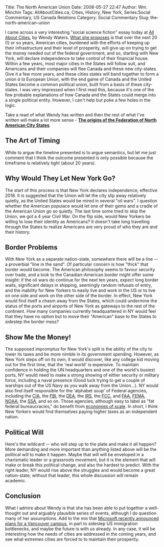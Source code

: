 Title: The North American Union
Date: 2008-05-27 22:47
Author: Wm. Minchin
Tags: AllAboutCities.ca, Cities, History, New York, Series:Social Commentary, US Canada Relations
Category: Social Commentary
Slug: the-north-american-union

I came across a very interesting "social science fiction" essay today at
[All About Cities](http://allaboutcities.ca/), by Wendy Waters. [What
she
proposes](http://allaboutcities.ca/the-origins-of-the-federation-of-north-american-city-states/)
is that over the next 20 (!) or so years, American cities, burdened with
the efforts of keeping up their infrastructure and their level of
prosperity, will give up on trying to get the money needed out of the
federal government, and so, starting with New York, will declare
independence to take control of their financial house. Within a few
years, most major cities in the States will follow suit, and Americans
and their companies will flee Canada and these new city-states. Give it
a few more years, and these cities states will band together to form a
union *à la* European Union, with the end game of Canada and the United
States become a common political union, built from a basis of these
city-states. I was very impressed when I first read this, because it's
one of the few probable explanations of how Canada and the States could
merge into a single political entity. However, I can't help but poke a
few holes in the logic.

Take a read of what Wendy has written and then the rest of what I've
written will make a lot more sense - [**The origins of the Federation of
North American City
States**](http://allaboutcities.ca/the-origins-of-the-federation-of-north-american-city-states/).

## The Art of Timing

While to argue the timeline presented is to argue semantics, but let me
just comment that I think the outcome presented is only possible because
the timeframe is relatively tight (about 20 years).

## Why Would They Let New York Go?

The start of this process is that New York declares independence,
effective 2018. It is suggested that the Union will let the city slip
away relatively quietly, as the United States would be mired in several
"oil wars". I question whether the American populace would let one of
their gems and a cradle of the American Union go so quietly. The last
time some tried to skip the Union, we got a 4 year Civil War. On the
flip side, would New Yorkers be willing to lose their identity as
Americans? It doesn't take long travelling through the States to realize
Americans are very proud of who they are and their history.

## Border Problems

With New York as a separate nation-state, somewhere there will be a line
-- a proverbial "line in the sand". Of particular concern is how "thick"
that border would become. The American philosophy seems to favour
security over trade, and a look to the Canadian-American border might
offer some insight: if the oil wars do continue for the next ten years,
expect long border waits, significant delays in shipping, seemingly
random refusals of entry, and the inability for New Yorkers to easily
live and work in the US or to live on one side and work on the other
side of the border. In effect, New York would find itself a chasm away
from the States, which could undermine the status of the ports and
airports of New York as gateways to the rest of the continent. How many
companies currently headquartered in NY would feel that they have no
option but to move their "American" base to the States to sidestep the
border mess?

## Show Me the Money!

The supposed impromptus for New York's split is the ability of the city
to lower its taxes and be more nimble in its government spending.
However, as New York steps off on its own, it would discover, like any
college kid moving out for the first time, that the 'real world' is
expensive. To maintain confidence in holding the UN headquarters and one
of the world's busiest ports, NY would need to make a strong showing of
either security or military force, including a naval presence (Good luck
trying to get a couple of warships out of the US Navy as you walk away
from the Union…). NY would also find itself responsible for the
'alphabet soup' of Federal agencies, including the
[CIA](http://en.wikipedia.org/wiki/Central_Intelligence_Agency), the
[FBI](http://en.wikipedia.org/wiki/Federal_Bureau_of_Investigation), the
[DEA](http://en.wikipedia.org/wiki/Drug_Enforcement_Administration), the
[IRS](http://en.wikipedia.org/wiki/Internal_Revenue_Service), the
[FCC](http://en.wikipedia.org/wiki/Federal_Communications_Commission),
and [FAA](http://en.wikipedia.org/wiki/Federal_Aviation_Administration),
[FEMA](http://en.wikipedia.org/wiki/Federal_Emergency_Management_Agency),
[NOAA](http://en.wikipedia.org/wiki/National_Oceanic_and_Atmospheric_Administration),
the [SSA](http://en.wikipedia.org/wiki/Social_Security_Administration),
and so on. Those agencies, although easy to label as "fat federal
bureaucracies," do benefit from [economies of
scale](http://en.wikipedia.org/wiki/Economies_of_scale). In short, I
think New Yorkers would find themselves paying higher taxes as an
independent nation.

## Political Will

Here's the wildcard -- who will step up to the plate and make it all
happen? More demanding and more important than anything listed above
will be the political will to make it happen. Maybe that will will be
enveloped in a charismatic leader or a grassroots movement, but it is
the element that will make or break this political change, and also the
hardest to predict. With the right leader, NY would rise above the
struggles and would become a great nation-state; without that leader,
this whole discussion will remain academic.

## Conclusion

What I admire about Wendy is that she has been able to put together a
well-thought out and arguably plausible series of events, although I do
question many of her assumptions. Add to the mix that [Microsoft
recently announced plans for a Vancouver
campus]("http://news.cnet.com/Microsoft-sings-O-Canada-amid-immigration-challenges/2100-1014_3-6195049.html"),
in part to sidestep US immigration bottlenecks, and maybe the future is
with us already. In any case, it will be interesting how the needs of
cities are addressed in the coming years, and see what extremes cities
are forced to to maintain their prosperity.

